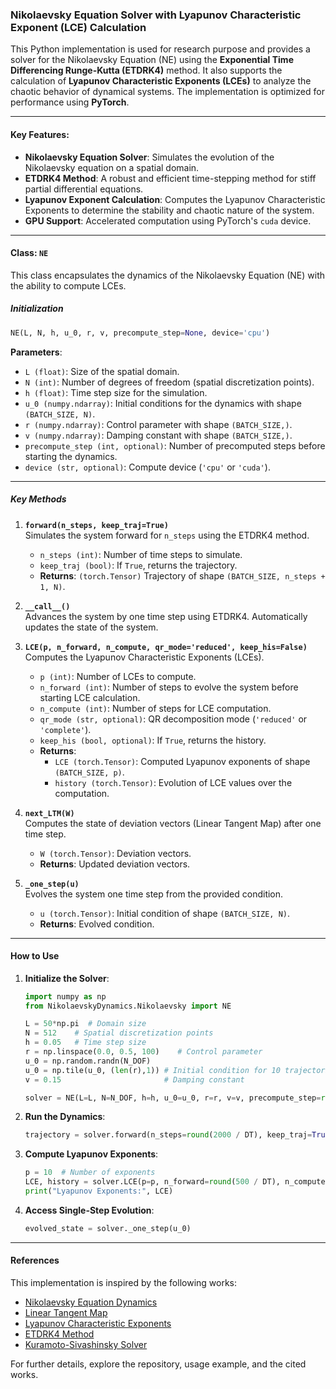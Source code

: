 ### Nikolaevsky Equation Solver with Lyapunov Characteristic Exponent (LCE) Calculation

This Python implementation is used for research purpose and provides a solver for the Nikolaevsky Equation (NE) using the **Exponential Time Differencing Runge-Kutta (ETDRK4)** method. It also supports the calculation of **Lyapunov Characteristic Exponents (LCEs)** to analyze the chaotic behavior of dynamical systems. The implementation is optimized for performance using **PyTorch**.

---

#### Key Features:
- **Nikolaevsky Equation Solver**: Simulates the evolution of the Nikolaevsky equation on a spatial domain.
- **ETDRK4 Method**: A robust and efficient time-stepping method for stiff partial differential equations.
- **Lyapunov Exponent Calculation**: Computes the Lyapunov Characteristic Exponents to determine the stability and chaotic nature of the system.
- **GPU Support**: Accelerated computation using PyTorch's `cuda` device.

---

#### Class: `NE`
This class encapsulates the dynamics of the Nikolaevsky Equation (NE) with the ability to compute LCEs. 

##### **Initialization**
```python
NE(L, N, h, u_0, r, v, precompute_step=None, device='cpu')
```
**Parameters**:
- `L (float)`: Size of the spatial domain.
- `N (int)`: Number of degrees of freedom (spatial discretization points).
- `h (float)`: Time step size for the simulation.
- `u_0 (numpy.ndarray)`: Initial conditions for the dynamics with shape `(BATCH_SIZE, N)`.
- `r (numpy.ndarray)`: Control parameter with shape `(BATCH_SIZE,)`.
- `v (numpy.ndarray)`: Damping constant with shape `(BATCH_SIZE,)`.
- `precompute_step (int, optional)`: Number of precomputed steps before starting the dynamics.
- `device (str, optional)`: Compute device (`'cpu'` or `'cuda'`).

---

##### **Key Methods**
1. **`forward(n_steps, keep_traj=True)`**  
   Simulates the system forward for `n_steps` using the ETDRK4 method.
   - `n_steps (int)`: Number of time steps to simulate.
   - `keep_traj (bool)`: If `True`, returns the trajectory.
   - **Returns**: `(torch.Tensor)` Trajectory of shape `(BATCH_SIZE, n_steps + 1, N)`.

2. **`__call__()`**  
   Advances the system by one time step using ETDRK4. Automatically updates the state of the system.

3. **`LCE(p, n_forward, n_compute, qr_mode='reduced', keep_his=False)`**  
   Computes the Lyapunov Characteristic Exponents (LCEs).
   - `p (int)`: Number of LCEs to compute.
   - `n_forward (int)`: Number of steps to evolve the system before starting LCE calculation.
   - `n_compute (int)`: Number of steps for LCE computation.
   - `qr_mode (str, optional)`: QR decomposition mode (`'reduced'` or `'complete'`).
   - `keep_his (bool, optional)`: If `True`, returns the history.
   - **Returns**:  
     - `LCE (torch.Tensor)`: Computed Lyapunov exponents of shape `(BATCH_SIZE, p)`.  
     - `history (torch.Tensor)`: Evolution of LCE values over the computation.

4. **`next_LTM(W)`**  
   Computes the state of deviation vectors (Linear Tangent Map) after one time step.
   - `W (torch.Tensor)`: Deviation vectors.
   - **Returns**: Updated deviation vectors.

5. **`_one_step(u)`**  
   Evolves the system one time step from the provided condition.
   - `u (torch.Tensor)`: Initial condition of shape `(BATCH_SIZE, N)`.
   - **Returns**: Evolved condition.

---

#### How to Use
1. **Initialize the Solver**:
   ```python
   import numpy as np
   from NikolaevskyDynamics.Nikolaevsky import NE
   
   L = 50*np.pi  # Domain size
   N = 512    # Spatial discretization points
   h = 0.05   # Time step size
   r = np.linspace(0.0, 0.5, 100)    # Control parameter
   u_0 = np.random.randn(N_DOF)
   u_0 = np.tile(u_0, (len(r),1)) # Initial condition for 10 trajectories
   v = 0.15                       # Damping constant

   solver = NE(L=L, N=N_DOF, h=h, u_0=u_0, r=r, v=v, precompute_step=round(1000 / DT), device='cuda')
   ```

2. **Run the Dynamics**:
   ```python
   trajectory = solver.forward(n_steps=round(2000 / DT), keep_traj=True)
   ```

3. **Compute Lyapunov Exponents**:
   ```python
   p = 10  # Number of exponents
   LCE, history = solver.LCE(p=p, n_forward=round(500 / DT), n_compute=round(1500 / DT))
   print("Lyapunov Exponents:", LCE)
   ```

4. **Access Single-Step Evolution**:
   ```python
   evolved_state = solver._one_step(u_0)
   ```

---

#### References
This implementation is inspired by the following works:
- [Nikolaevsky Equation Dynamics](https://arxiv.org/abs/1002.3490)
- [Linear Tangent Map](https://cns.gatech.edu/~predrag/papers/SCD07.pdf)
- [Lyapunov Characteristic Exponents](https://math.iisc.ac.in/~rangaraj/wp-content/uploads/2020/07/jiisc_lyap.pdf)
- [ETDRK4 Method](https://www.sciencedirect.com/science/article/abs/pii/S0021999102969950)
- [Kuramoto-Sivashinsky Solver](https://github.com/ThomasSavary08/Kuramoto-Sivashinsky-ETDRK4)

For further details, explore the repository, usage example, and the cited works.
